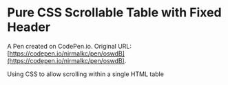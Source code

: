 # Pure CSS Scrollable Table with Fixed Header

A Pen created on CodePen.io. Original URL: [https://codepen.io/nirmalkc/pen/oswdB](https://codepen.io/nirmalkc/pen/oswdB).

Using CSS to allow scrolling within a single HTML table

